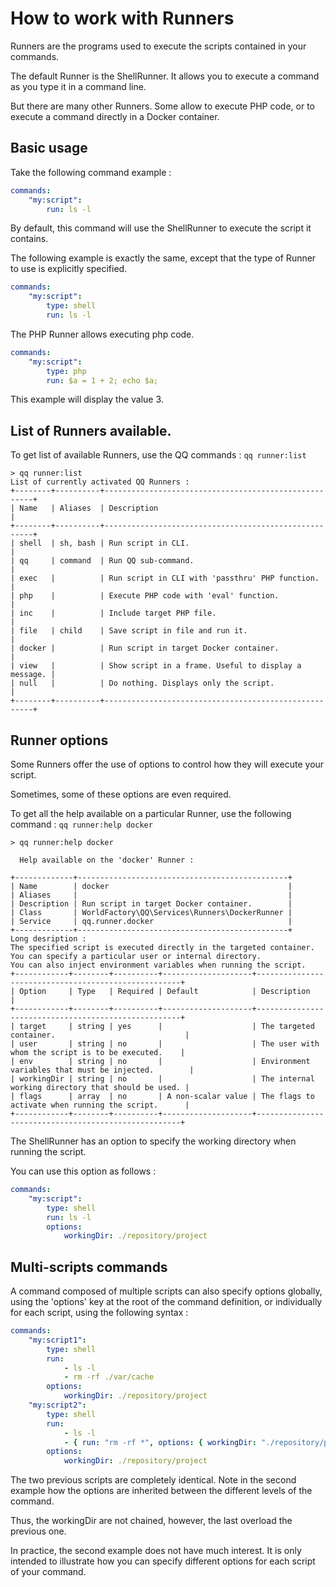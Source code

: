 # How to work with Runners

Runners are the programs used to execute the scripts contained in your commands.

The default Runner is the ShellRunner.
It allows you to execute a command as you type it in a command line.

But there are many other Runners.
Some allow to execute PHP code, or to execute a command directly in a Docker container.

## Basic usage

Take the following command example :

```yaml
commands:
    "my:script":
        run: ls -l
```

By default, this command will use the ShellRunner to execute the script it contains.

The following example is exactly the same, except that the type of Runner to use is explicitly specified.

```yaml
commands:
    "my:script":
        type: shell
        run: ls -l
```

The PHP Runner allows executing php code.

```yaml
commands:
    "my:script":
        type: php
        run: $a = 1 + 2; echo $a;
```

This example will display the value 3.

## List of Runners available.

To get list of available Runners, use the QQ commands : `qq runner:list`

```
> qq runner:list
List of currently activated QQ Runners :
+--------+----------+------------------------------------------------------+
| Name   | Aliases  | Description                                          |
+--------+----------+------------------------------------------------------+
| shell  | sh, bash | Run script in CLI.                                   |
| qq     | command  | Run QQ sub-command.                                  |
| exec   |          | Run script in CLI with 'passthru' PHP function.      |
| php    |          | Execute PHP code with 'eval' function.               |
| inc    |          | Include target PHP file.                             |
| file   | child    | Save script in file and run it.                      |
| docker |          | Run script in target Docker container.               |
| view   |          | Show script in a frame. Useful to display a message. |
| null   |          | Do nothing. Displays only the script.                |
+--------+----------+------------------------------------------------------+
```

## Runner options

Some Runners offer the use of options to control how they will execute your script.

Sometimes, some of these options are even required.

To get all the help available on a particular Runner, use the following command : `qq runner:help docker`

```
> qq runner:help docker
                                           
  Help available on the 'docker' Runner :  
                                           
+-------------+-----------------------------------------------+
| Name        | docker                                        |
| Aliases     |                                               |
| Description | Run script in target Docker container.        |
| Class       | WorldFactory\QQ\Services\Runners\DockerRunner |
| Service     | qq.runner.docker                              |
+-------------+-----------------------------------------------+
Long desription :
The specified script is executed directly in the targeted container.
You can specify a particular user or internal directory.
You can also inject environment variables when running the script.
+------------+--------+----------+--------------------+-----------------------------------------------------+
| Option     | Type   | Required | Default            | Description                                         |
+------------+--------+----------+--------------------+-----------------------------------------------------+
| target     | string | yes      |                    | The targeted container.                             |
| user       | string | no       |                    | The user with whom the script is to be executed.    |
| env        | string | no       |                    | Environment variables that must be injected.        |
| workingDir | string | no       |                    | The internal working directory that should be used. |
| flags      | array  | no       | A non-scalar value | The flags to activate when running the script.      |
+------------+--------+----------+--------------------+-----------------------------------------------------+
```

The ShellRunner has an option to specify the working directory when running the script.

You can use this option as follows :

```yaml
commands:
    "my:script":
        type: shell
        run: ls -l
        options:
            workingDir: ./repository/project
```

## Multi-scripts commands

A command composed of multiple scripts can also specify options globally, using the 'options' key at the root of the command definition, or individually for each script, using the following syntax :

```yaml
commands:
    "my:script1":
        type: shell
        run:
            - ls -l
            - rm -rf ./var/cache
        options:
            workingDir: ./repository/project
    "my:script2":
        type: shell
        run:
            - ls -l
            - { run: "rm -rf *", options: { workingDir: "./repository/project/var/cache" } }
        options:
            workingDir: ./repository/project
```

The two previous scripts are completely identical.
Note in the second example how the options are inherited between the different levels of the command.

Thus, the workingDir are not chained, however, the last overload the previous one.

In practice, the second example does not have much interest.
It is only intended to illustrate how you can specify different options for each script of your command.